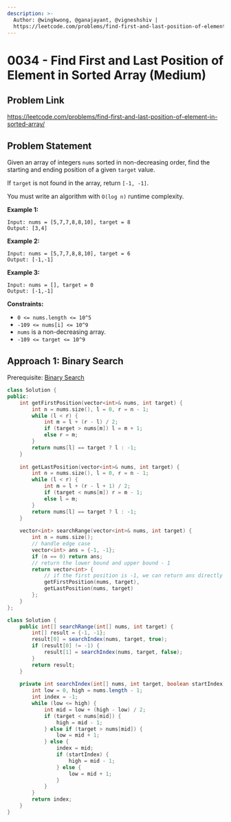 ```yaml
---
description: >-
  Author: @wingkwong, @ganajayant, @vigneshshiv |
  https://leetcode.com/problems/find-first-and-last-position-of-element-in-sorted-array/
---
```


# 0034 - Find First and Last Position of Element in Sorted Array (Medium)

## Problem Link

https://leetcode.com/problems/find-first-and-last-position-of-element-in-sorted-array/

## Problem Statement

Given an array of integers `nums` sorted in non-decreasing order, find the starting and ending position of a given `target` value.

If `target` is not found in the array, return `[-1, -1]`.

You must write an algorithm with `O(log n)` runtime complexity.

**Example 1:**

```
Input: nums = [5,7,7,8,8,10], target = 8
Output: [3,4]
```

**Example 2:**

```
Input: nums = [5,7,7,8,8,10], target = 6
Output: [-1,-1]
```

**Example 3:**

```
Input: nums = [], target = 0
Output: [-1,-1]
```

**Constraints:**

* `0 <= nums.length <= 10^5`
* `-109 <= nums[i] <= 10^9`
* `nums` is a non-decreasing array.
* `-109 <= target <= 10^9`

## Approach 1: Binary Search

Prerequisite: [Binary Search](../../tutorials/basic-topics/binary-search)

<Tabs>
<TabItem value="c++" label="C++">
<SolutionAuthor name="@wingkwong"/>

```cpp
class Solution {
public:
    int getFirstPosition(vector<int>& nums, int target) {
        int n = nums.size(), l = 0, r = n - 1;
        while (l < r) {
            int m = l + (r - l) / 2;
            if (target > nums[m]) l = m + 1;
            else r = m;
        }
        return nums[l] == target ? l : -1;
    }
    
    int getLastPosition(vector<int>& nums, int target) {
        int n = nums.size(), l = 0, r = n - 1;
        while (l < r) {
            int m = l + (r - l + 1) / 2;
            if (target < nums[m]) r = m - 1;
            else l = m;
        }
        return nums[l] == target ? l : -1;
    }
    
    vector<int> searchRange(vector<int>& nums, int target) {
        int n = nums.size();
        // handle edge case
        vector<int> ans = {-1, -1};
        if (n == 0) return ans;
        // return the lower bound and upper bound - 1
        return vector<int> {
            // if the first position is -1, we can return ans directly
            getFirstPosition(nums, target), 
            getLastPosition(nums, target)
        };
    }
};
```
</TabItem>


<TabItem value="java" label="Java">
<SolutionAuthor name="@vigneshshiv"/>

```java
class Solution {
    public int[] searchRange(int[] nums, int target) {
        int[] result = {-1, -1};
        result[0] = searchIndex(nums, target, true);
        if (result[0] != -1) {
            result[1] = searchIndex(nums, target, false);
        }
        return result;
    }
    
    private int searchIndex(int[] nums, int target, boolean startIndex) {
        int low = 0, high = nums.length - 1;
        int index = -1;
        while (low <= high) {
            int mid = low + (high - low) / 2;
            if (target < nums[mid]) {
                high = mid - 1;
            } else if (target > nums[mid]) {
                low = mid + 1;
            } else {
                index = mid;
                if (startIndex) {
                    high = mid - 1;
                } else {
                    low = mid + 1;
                }
            }
        }
        return index;
    }
}
```
</TabItem>
</Tabs>


